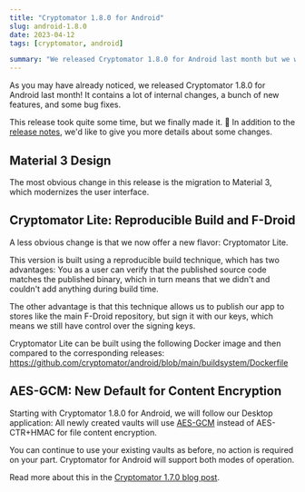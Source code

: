 ```yaml
---
title: "Cryptomator 1.8.0 for Android"
slug: android-1.8.0
date: 2023-04-12
tags: [cryptomator, android]

summary: "We released Cryptomator 1.8.0 for Android last month but we wanted to let you know what changes it brings to you."
---
```

As you may have already noticed, we released Cryptomator 1.8.0 for Android last month! It contains a lot of internal changes, a bunch of new features, and some bug fixes.

This release took quite some time, but we finally made it. :tada: In addition to the [release notes](https://github.com/cryptomator/android/releases/tag/1.8.0), we'd like to give you more details about some changes.

## Material 3 Design

The most obvious change in this release is the migration to Material 3, which modernizes the user interface.

## Cryptomator Lite: Reproducible Build and F-Droid

A less obvious change is that we now offer a new flavor: Cryptomator Lite.

This version is built using a reproducible build technique, which has two advantages: You as a user can verify that the published source code matches the published binary, which in turn means that we didn't and couldn't add anything during build time.

The other advantage is that this technique allows us to publish our app to stores like the main F-Droid repository, but sign it with our keys, which means we still have control over the signing keys.

Cryptomator Lite can be built using the following Docker image and then compared to the corresponding releases: <https://github.com/cryptomator/android/blob/main/buildsystem/Dockerfile>

## AES-GCM: New Default for Content Encryption

Starting with Cryptomator 1.8.0 for Android, we will follow our Desktop application: All newly created vaults will use [AES-GCM](https://en.wikipedia.org/wiki/Galois/Counter_Mode) instead of AES-CTR+HMAC for file content encryption.

You can continue to use your existing vaults as before, no action is required on your part. Cryptomator for Android will support both modes of operation.

Read more about this in the [Cryptomator 1.7.0 blog post](/blog/2023/02/01/1-7-0-what-you-need-to-know/).
